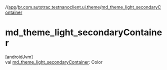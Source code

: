 //[app](../../index.md)/[br.com.autotrac.testnanoclient.ui.theme](index.md)/[md_theme_light_secondaryContainer](md_theme_light_secondary-container.md)

# md_theme_light_secondaryContainer

[androidJvm]\
val [md_theme_light_secondaryContainer](md_theme_light_secondary-container.md): Color
